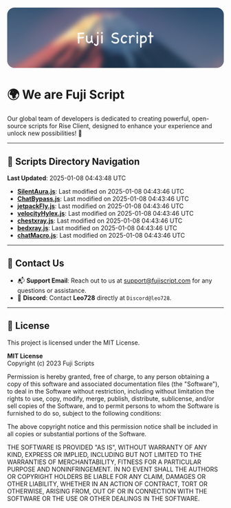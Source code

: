 ![Banner](.github/b.webp)

# 🌍 **We are Fuji Script**

Our global team of developers is dedicated to creating powerful, open-source scripts for Rise Client, designed to enhance your experience and unlock new possibilities! 🌟

---
<!-- SCRIPTS_NAVIGATION_START -->
## 📂 **Scripts Directory Navigation**

**Last Updated**: 2025-01-08 04:43:48 UTC

- **[SilentAura.js](scripts/SilentAura.js)**: Last modified on 2025-01-08 04:43:46 UTC
- **[ChatBypass.js](scripts/ChatBypass.js)**: Last modified on 2025-01-08 04:43:46 UTC
- **[jetpackFly.js](scripts/jetpackFly.js)**: Last modified on 2025-01-08 04:43:46 UTC
- **[velocityHylex.js](scripts/velocityHylex.js)**: Last modified on 2025-01-08 04:43:46 UTC
- **[chestxray.js](scripts/chestxray.js)**: Last modified on 2025-01-08 04:43:46 UTC
- **[bedxray.js](scripts/bedxray.js)**: Last modified on 2025-01-08 04:43:46 UTC
- **[chatMacro.js](scripts/chatMacro.js)**: Last modified on 2025-01-08 04:43:46 UTC

<!-- SCRIPTS_NAVIGATION_END -->

---

## 💬 **Contact Us**  
- 📬 **Support Email**: Reach out to us at [support@fujiscript.com](mailto:support@fujiscript.com) for any questions or assistance.  
- 💬 **Discord**: Contact **Leo728** directly at `Discord@leo728`.

---

## 📜 **License**

This project is licensed under the MIT License.  

**MIT License**  
Copyright (c) 2023 Fuji Scripts  

Permission is hereby granted, free of charge, to any person obtaining a copy of this software and associated documentation files (the "Software"), to deal in the Software without restriction, including without limitation the rights to use, copy, modify, merge, publish, distribute, sublicense, and/or sell copies of the Software, and to permit persons to whom the Software is furnished to do so, subject to the following conditions:  

The above copyright notice and this permission notice shall be included in all copies or substantial portions of the Software.  

THE SOFTWARE IS PROVIDED "AS IS", WITHOUT WARRANTY OF ANY KIND, EXPRESS OR IMPLIED, INCLUDING BUT NOT LIMITED TO THE WARRANTIES OF MERCHANTABILITY, FITNESS FOR A PARTICULAR PURPOSE AND NONINFRINGEMENT. IN NO EVENT SHALL THE AUTHORS OR COPYRIGHT HOLDERS BE LIABLE FOR ANY CLAIM, DAMAGES OR OTHER LIABILITY, WHETHER IN AN ACTION OF CONTRACT, TORT OR OTHERWISE, ARISING FROM, OUT OF OR IN CONNECTION WITH THE SOFTWARE OR THE USE OR OTHER DEALINGS IN THE SOFTWARE.  
